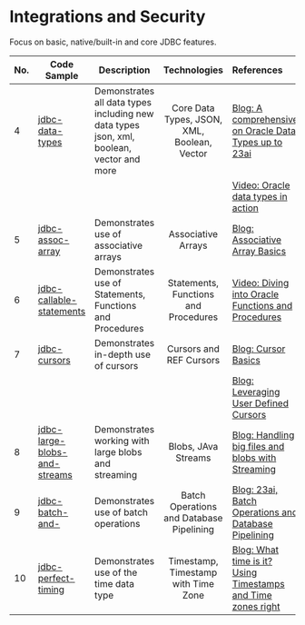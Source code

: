 # Integrations and Security
Focus on basic, native/built-in and core JDBC features.


| No. | Code Sample                                  | Description                                                                              |                Technologies                 | References                                                       |
|-----|----------------------------------------------|------------------------------------------------------------------------------------------|:-------------------------------------------:|:-----------------------------------------------------------------|
| 4   | [jdbc-data-types](./samples/jdbc-data-types) | Demonstrates all data types including new data types json, xml, boolean, vector and more | Core Data Types, JSON, XML, Boolean, Vector | [Blog: A comprehensive on Oracle Data Types up to 23ai]()        |
|     |                                              |                                                                                          |                                             | [Video: Oracle data types in action]()                           |
| 5   | [jdbc-assoc-array]()                         | Demonstrates use of associative arrays                                                   |             Associative Arrays              | [Blog: Associative Array Basics]()                               |
| 6   | [jdbc-callable-statements]()                 | Demonstrates use of Statements, Functions and Procedures                                 |    Statements, Functions and Procedures     | [Video: Diving into Oracle Functions and Procedures]()           |
| 7   | [jdbc-cursors]()                             | Demonstrates in-depth use of cursors                                                     |           Cursors and REF Cursors           | [Blog: Cursor Basics]()                                          |
|     |                                              |                                                                                          |                                             | [Blog: Leveraging User Defined Cursors]()                        |
| 8   | [jdbc-large-blobs-and-streams]()             | Demonstrates working with large blobs and streaming                                      |             Blobs, JAva Streams             | [Blog: Handling big files and blobs with Streaming]()            |
| 9   | [jdbc-batch-and-]()                          | Demonstrates use of batch operations                                                     |  Batch Operations and Database Pipelining   | [Blog: 23ai, Batch Operations and Database Pipelining]()         |
| 10  | [jdbc-perfect-timing]()                      | Demonstrates use of the time data type                                                   |     Timestamp, Timestamp with Time Zone     | [Blog: What time is it? Using Timestamps and Time zones right]() |
